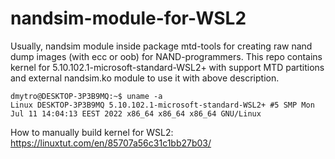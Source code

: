 # nandsim-module-for-WSL2
Usually, nandsim module inside package mtd-tools for creating raw nand dump images (with ecc or oob) for NAND-programmers. This repo contains kernel for 5.10.102.1-microsoft-standard-WSL2+ with support MTD partitions and external nandsim.ko module to use it with above description.

```
dmytro@DESKTOP-3P3B9MQ:~$ uname -a
Linux DESKTOP-3P3B9MQ 5.10.102.1-microsoft-standard-WSL2+ #5 SMP Mon Jul 11 14:04:13 EEST 2022 x86_64 x86_64 x86_64 GNU/Linux
```

How to manually build kernel for WSL2:
https://linuxtut.com/en/85707a56c31c1bb27b03/

